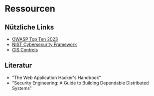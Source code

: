 # Ressourcen

## Nützliche Links
- [OWASP Top Ten 2023](https://owasp.org/www-project-top-ten/)
- [NIST Cybersecurity Framework](https://www.nist.gov/cyberframework)
- [CIS Controls](https://www.cisecurity.org/controls/)

## Literatur
- "The Web Application Hacker's Handbook"
- "Security Engineering: A Guide to Building Dependable Distributed Systems"